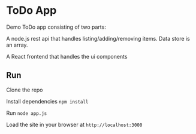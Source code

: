 ToDo App
==========
Demo ToDo app consisting of two parts:

A node.js rest api that handles listing/adding/removing items. Data store is an array.

A React frontend that handles the ui components

## Run
Clone the repo

Install dependencies `npm install`

Run `node app.js`

Load the site in your browser at `http://localhost:3000`